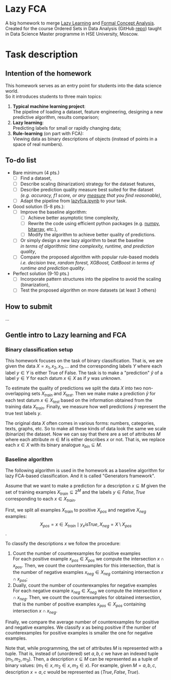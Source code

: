 # Lazy FCA

A big homework to merge [Lazy Learning](https://en.wikipedia.org/wiki/Lazy_learning)
and [Formal Concept Analysis](https://en.wikipedia.org/wiki/Formal_concept_analysis).
Created for the course Ordered Sets in Data Analysis (GitHub [repo](https://github.com/EgorDudyrev/OSDA_course))
taught in Data Science Master programme in HSE University, Moscow. 

# Task description

## Intention of the homework
 
This homework serves as an entry point for students into the data science world.     
So it introduces students to three main topics: 
1. **Typical machine learning project**: \
   The pipeline of loading a dataset, feature engineering, designing a new predictive algorithm, results comparison;     
2. **Lazy learning**: \
   Predicting labels for small or rapidly changing data;
4. **Rule-learning** (on part with FCA): \
   Viewing data as binary descriptions of objects (instead of points in a space of real numbers). 

## To-do list

* Bare minimum (4 pts.)
  * [ ] Find a dataset,
  * [ ] Describe scaling (binarization) strategy for the dataset features,
  * [ ] Describe prediction quality measure best suited for the dataset \
   _(e.g. accuracy, f1 score, or any 
  [measure](https://en.wikipedia.org/wiki/Evaluation_of_binary_classifiers) that you find reasonable)_,
  * [ ] Adapt the pipeline from 
  [lazyfca.ipynb](https://github.com/EgorDudyrev/OSDA_course/blob/Autumn_2022/lazy_fca/lazyfca.ipynb)
  to your task. 
* Good solution (5-8 pts.):
  * [ ] Improve the baseline algorithm:
    * [ ] Achieve better asymptotic time complexity,
    * [ ] Rewrite the code using efficient python packages
    (e.g. [numpy](https://pypi.org/project/numpy/), [bitarray](https://pypi.org/project/bitarray/), etc.),
    * [ ] Modify the algorithm to achieve better quality of predictions.
  * [ ] Or simply design a new lazy algorithm to beat the baseline \
  _in terms of algorithmic time complexity, runtime, and prediction quality_,
  * [ ] Compare the proposed algorithm with popular rule-based models \
    _i.e. decision tree, random forest, XGBoost, CatBoost in terms of runtime and prediction quality_.
* Perfect solution (9-10 pts.)
  * [ ] Incorporate pattern structures into the pipeline to avoid the scaling (binarization),
  * [ ] Test the proposed algorithm on more datasets (at least 3 others)

## How to submit

...

## Gentle intro to Lazy learning and FCA

### Binary classification setup

This homework focuses on the task of binary classification. 
That is, we are given the data $X = {x_1, x_2, x_3, ...}$
and the corresponding labels $Y$ where each label $y \in Y$ is either True of False.
The task is to make a "prediction" $\hat{y}$ of a label $y \in Y$ for each datum $x \in X$ as if $y$ was unknown.

To estimate the quality of predictions we split the data $X$ into two non-overlapping sets $X_{train}$ and $X_{test}$.
Then we make make a prediction $\hat{y}$ for each test datum $x \in X_{test}$
based on the information obtained from the training data $X_{train}$. 
Finally, we measure how well predictions $\hat{y}$ represent the true test labels $y$.  

The original data $X$ often comes in various forms: numbers, categories, texts, graphs, etc.
So to make all these kinds of data look the same we scale (binarize) the dataset. 
Now we can say that there are a set of attributes $M$ where each attribute $m \in M$ is either describes $x$ or not.
That is, we replace each $x \in X$ with its binary analogue $x_{bin} \subseteq M$.


### Baseline algorithm
The following algorithm is used in the homework as a baseline algorithm for lazy FCA-based classification.
And it is called "Generators framework".

Assume that we want to make a prediction for a description $x \subseteq M$ given
the set of training examples $X_{train} \subseteq 2^M$ and the labels $y \in {False, True}$
corresponding to each $x \in X_{train}$.

First, we split all examples $X_{train}$ to positive $X_{pos}$ and negative $X_{neg}$ examples:
$$X_{pos} = {x \in X_{train} \mid y_x is True}, X_{neg} = X \setminus X_{pos}$$.

To classify the descriptions $x$ we follow the procedure:
1) Count the number of counterexamples for positive examples \
For each positive example $x_{pos} \in X_{pos}$ we compute the intersection $x \cap x_{pos}$.
Then, we count the counterexamples for this intersection,
that is the number of negative examples $x_{neg} \in X_{neg}$ containing intersection $x \cap x_{pos}$;
2) Dually, count the number of counterexamples for negative examples \
For each negative example $x_{neg} \in X_{neg}$ we compute the intersection $x \cap x_{neg}$.
Then, we count the counterexamples for obtained intersection,
that is the number of positive examples $x_{pos} \in X_{pos}$ containing intersection $x \cap x_{neg}$.

Finally, we compare the average number of counterexamples for positive and negative examples. 
We classify $x$ as being positive if the number of counterexamples 
for positive examples is smaller the one for negative examples. 


Note that, while programming, the set of attributes $M$ is represented with a tuple. 
That is, instead of (unordered) set ${a,b,c}$ we have an indexed tuple $(m_1, m_2, m_3)$.
Then, a description $x \subseteq M$ can be represented as a tuple of binary values: $(m_1 \in x, m_2 \in x, m_3 \in x)$.
For example, given $M = {a,b,c}$, description $x = {a, c}$ would be represented as $(True, False, True)$.
